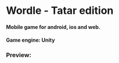 # Wordle - Tatar edition
#### Mobile game for android, ios and web.
#### Game engine: Unity
### Preview:
